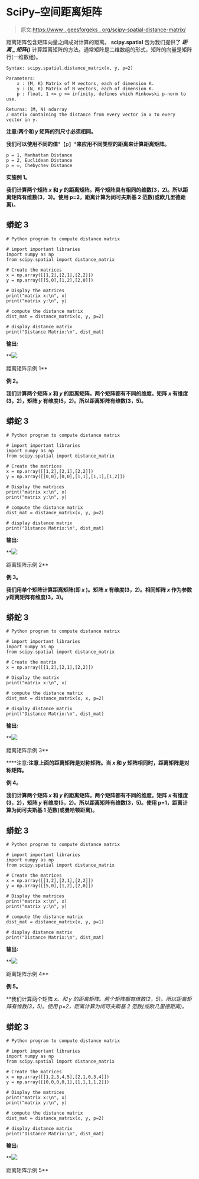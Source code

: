 # SciPy–空间距离矩阵

> 原文:[https://www . geesforgeks . org/scipy-spatial-distance-matrix/](https://www.geeksforgeeks.org/scipy-spatial-distance-matrix/)

距离矩阵包含矩阵向量之间成对计算的距离。 **scipy.spatial** 包为我们提供了 ***距离 _ 矩阵()*** 计算距离矩阵的方法。通常矩阵是二维数组的形式，矩阵的向量是矩阵行(一维数组)。

```
Syntax: scipy.spatial.distance_matrix(x, y, p=2)

Parameters:
    x : (M, K) Matrix of M vectors, each of dimension K. 
    y : (N, K) Matrix of N vectors, each of dimension K. 
    p : float, 1 <= p <= infinity, defines which Minkowski p-norm to use.

Returns: (M, N) ndarray
/ matrix containing the distance from every vector in x to every vector in y.
```

**注意:**两个**和 ***y*** 矩阵的列尺寸必须相同。**

**我们可以使用不同的值***【p】***来应用不同类型的距离来计算距离矩阵。**

```
p = 1, Manhattan Distance
p = 2, Euclidean Distance
p = ∞, Chebychev Distance
```

****实施例 1。****

**我们计算两个矩阵 ***x*** 和 ***y*** 的距离矩阵。两个矩阵具有相同的维数(3，2)。所以距离矩阵有维数(3，3)。使用 p=2，距离计算为闵可夫斯基 2 范数(或欧几里德距离)。**

## **蟒蛇 3**

```
# Python program to compute distance matrix

# import important libraries
import numpy as np
from scipy.spatial import distance_matrix

# Create the matrices
x = np.array([[1,2],[2,1],[2,2]])
y = np.array([[5,0],[1,2],[2,0]])

# Display the matrices
print("matrix x:\n", x)
print("matrix y:\n", y)

# compute the distance matrix
dist_mat = distance_matrix(x, y, p=2)

# display distance matrix
print("Distance Matrix:\n", dist_mat)
```

**输出:**

**![](img/4041322c88ab43556bc082e90ef75364.png)

距离矩阵示例 1** 

****例 2。****

**我们计算两个矩阵 *x* 和 *y* 的距离矩阵。两个矩阵都有不同的维度。矩阵 *x* 有维度(3，2)，矩阵 *y* 有维度(5，2)。所以距离矩阵有维数(3，5)。**

## **蟒蛇 3**

```
# Python program to compute distance matrix

# import important libraries
import numpy as np
from scipy.spatial import distance_matrix

# Create the matrices
x = np.array([[1,2],[2,1],[2,2]])
y = np.array([[0,0],[0,0],[1,1],[1,1],[1,2]])

# Display the matrices
print("matrix x:\n", x)
print("matrix y:\n", y)

# compute the distance matrix
dist_mat = distance_matrix(x, y, p=2)

# display distance matrix
print("Distance Matrix:\n", dist_mat)
```

**输出:**

**![](img/00471d9276b35de2bc462f01415db7c3.png)

距离矩阵示例 2** 

****例 3。****

**我们用单个矩阵计算距离矩阵(即 *x* )。矩阵 *x* 有维度(3，2)。相同矩阵 *x* 作为参数*y*距离矩阵有维度(3，3)。**

## **蟒蛇 3**

```
# Python program to compute distance matrix

# import important libraries
import numpy as np
from scipy.spatial import distance_matrix

# Create the matrix
x = np.array([[1,2],[2,1],[2,2]])

# Display the matrix
print("matrix x:\n", x)

# compute the distance matrix
dist_mat = distance_matrix(x, x, p=2)

# display distance matrix
print("Distance Matrix:\n", dist_mat)
```

****输出:****

**![](img/32086292b2553404ac5dfa2c37aa24a6.png)

距离矩阵示例 3** 

****注意:**注意上面的距离矩阵是对称矩阵。当 *x* 和 *y* 矩阵相同时，距离矩阵是对称矩阵。**

****例 4。****

**我们计算两个矩阵 *x* 和 *y* 的距离矩阵。两个矩阵都有不同的维度。矩阵 *x* 有维度(3，2)，矩阵 *y* 有维度(5，2)。所以距离矩阵有维数(3，5)。使用 p=1，距离计算为闵可夫斯基 1 范数(或曼哈顿距离)。**

## **蟒蛇 3**

```
# Python program to compute distance matrix

# import important libraries
import numpy as np
from scipy.spatial import distance_matrix

# Create the matrices
x = np.array([[1,2],[2,1],[2,2]])
y = np.array([[5,0],[1,2],[2,0]])

# Display the matrices
print("matrix x:\n", x)
print("matrix y:\n", y)

# compute the distance matrix
dist_mat = distance_matrix(x, y, p=1)

# display distance matrix
print("Distance Matrix:\n", dist_mat)
```

****输出:****

**![](img/af7fae3070daf0fe748bef3988289775.png)

距离矩阵示例 4** 

****例 5。****

**我们计算两个矩阵 *x、*和 *y* 的距离矩阵。两个矩阵都有维数(2，5)。所以距离矩阵有维数(3，5)。使用 p=2，距离计算为闵可夫斯基 2 范数(或欧几里德距离)。**

## **蟒蛇 3**

```
# Python program to compute distance matrix

# import important libraries
import numpy as np
from scipy.spatial import distance_matrix

# Create the matrices
x = np.array([[1,2,3,4,5],[2,1,0,3,4]])
y = np.array([[0,0,0,0,1],[1,1,1,1,2]])

# Display the matrices
print("matrix x:\n", x)
print("matrix y:\n", y)

# compute the distance matrix
dist_mat = distance_matrix(x, y, p=2)

# display distance matrix
print("Distance Matrix:\n", dist_mat)
```

****输出:****

**![](img/a909a6d74b1084fcd8cdbb409f31b88a.png)

距离矩阵示例 5**